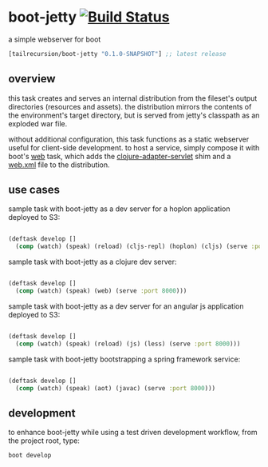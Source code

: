 # boot-jetty [![Build Status][1]][2]
a simple webserver for boot

[](dependency)
```clojure
[tailrecursion/boot-jetty "0.1.0-SNAPSHOT"] ;; latest release
```
[](/dependency)

## overview
this task creates and serves an internal distribution from the fileset's output directories (resources and assets).  the distribution mirrors the contents of the environment's target directory, but is served from jetty's classpath as an exploded war file.

without additional configuration, this task functions as a static webserver useful for client-side development.  to host a service, simply compose it with boot's [web][web] task, which adds the [clojure-adapter-servlet][srv] shim and a [web.xml][dsc] file to the distribution.

## use cases

sample task with boot-jetty as a dev server for a hoplon application deployed to S3:
```clojure

(deftask develop []
  (comp (watch) (speak) (reload) (cljs-repl) (hoplon) (cljs) (serve :port 8000)))
```

sample task with boot-jetty as a clojure dev server:
```clojure

(deftask develop []
  (comp (watch) (speak) (web) (serve :port 8000)))
```

sample task with boot-jetty as a dev server for an angular js application deployed to S3:
```clojure

(deftask develop []
  (comp (watch) (speak) (reload) (js) (less) (serve :port 8000)))
```

sample task with boot-jetty bootstrapping a spring framework service:
```clojure

(deftask develop []
  (comp (watch) (speak) (aot) (javac) (serve :port 8000)))
```
[1]: https://travis-ci.org/tailrecursion/boot-jetty.png?branch=app-pod
[2]: https://travis-ci.org/tailrecursion/boot-jetty
[web]: https://github.com/boot-clj/boot/blob/master/boot/core/src/boot/task/built_in.clj#L499-L531
[srv]: https://github.com/tailrecursion/clojure-adapter-servlet
[dsc]: https://cloud.google.com/appengine/docs/java/config/webxml

## development

to enhance boot-jetty while using a test driven development workflow, from the project root, type:
```bash
boot develop
```
